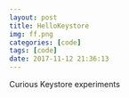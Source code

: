 ```yaml
---
layout: post
title: HelloKeystore
img: ff.png
categories: [code]
tags: [code]
date: 2017-11-12 21:36:13
---
```

Curious Keystore experiments

[code]: https://github.com/maiatoday/HelloKeystore
